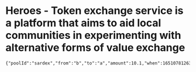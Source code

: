 # Heroes - Token exchange service is a platform that aims to aid local communities in experimenting with alternative forms of value exchange


```
{"poolId":"sardex","from":"b","to":"a","amount":10.1,"when":1651078126344}
```

